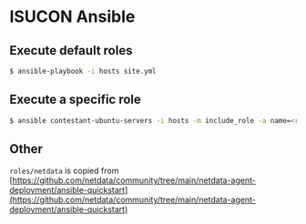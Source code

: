 # ISUCON Ansible

## Execute default roles

```bash
$ ansible-playbook -i hosts site.yml
```

## Execute a specific role

```bash
$ ansible contestant-ubuntu-servers -i hosts -m include_role -a name=<role_name>
```

## Other

`roles/netdata` is copied from [https://github.com/netdata/community/tree/main/netdata-agent-deployment/ansible-quickstart](https://github.com/netdata/community/tree/main/netdata-agent-deployment/ansible-quickstart)